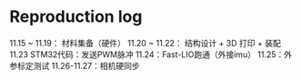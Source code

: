 # Reproduction log
11.15 ~ 11.19： 材料集备（硬件）
11.20 ~ 11.22： 结构设计 + 3D 打印 + 装配
11.23 STM32代码：发送PWM脉冲
11.24：Fast-LIO跑通（外接imu）
11.25：外参标定测试
11.26-11.27：相机硬同步
